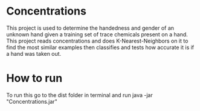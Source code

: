 # Concentrations
This project is used to determine the handedness and gender of an unknown hand given a training set of trace chemicals present on a hand.
This project reads concentrations and does K-Nearest-Neighbors on it to find the most similar examples then classifies and tests how accurate it is if a hand was taken out.
# How to run
To run this go to the dist folder in terminal and run java -jar "Concentrations.jar"
